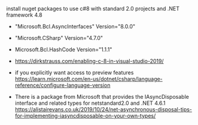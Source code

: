 install nuget packages to use c#8 with standard 2.0 projects and .NET framework 4.8
 * "Microsoft.Bcl.AsyncInterfaces" Version="8.0.0"
 * "Microsoft.CSharp" Version="4.7.0"
 * Microsoft.Bcl.HashCode Version="1.1.1"

* https://dirkstrauss.com/enabling-c-8-in-visual-studio-2019/
* if you explicitly want access to preview features https://learn.microsoft.com/en-us/dotnet/csharp/language-reference/configure-language-version
* There is a package from Microsoft that provides the IAsyncDisposable interface and related types for netstandard2.0 and .NET 4.6.1 https://alistairevans.co.uk/2019/10/24/net-asynchronous-disposal-tips-for-implementing-iasyncdisposable-on-your-own-types/